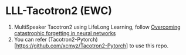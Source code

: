 # LLL-Tacotron2 (EWC)
1. MultiSpeaker Tacotron2 using LifeLong Learning, follow [Overcoming catastrophic forgetting in neural networks](https://arxiv.org/pdf/1612.00796.pdf)
2. You can refer (Tacotron2-Pytorch)[https://github.com/xcmyz/Tacotron2-Pytorch] to use this repo.
